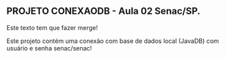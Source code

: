 ## PROJETO CONEXAODB - Aula 02 Senac/SP. 

Este texto tem que fazer merge!

Este projeto contém uma conexão com base de dados local (JavaDB) com usuário e senha senac/senac!

